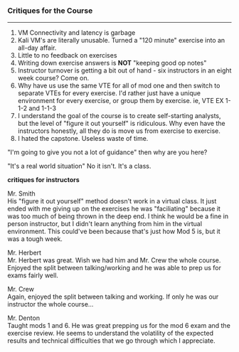 ### Critiques for the Course
---

1. VM Connectivity and latency is garbage
2. Kali VM's are literally unusable. Turned a "120 minute" exercise into an all-day affair.  
2. Little to no feedback on exercises
3. Writing down exercise answers is **NOT** "keeping good op notes" 
4. Instructor turnover is getting a bit out of hand - six instructors in an eight week course? Come on.   
5. Why have us use the same VTE for all of mod one and then switch to separate VTEs for every exercise. I'd rather just have a unique environment for every exercise, or group them by exercise. ie, VTE EX 1-1-2 and 1-1-3  
6. I understand the goal of the course is to create self-starting analysts, but the level of "figure it out yourself" is ridiculous. Why even have the instructors honestly, all they do is move us from exercise to exercise.  
7. I hated the capstone. Useless waste of time.  


"I'm going to give you not a lot of guidance" then why are you here?  

"It's a real world situation" No it isn't. It's a class.  


__critiques for instructors__  

Mr. Smith  
His "figure it out yourself" method doesn't work in a virtual class. It just ended with me giving up on the exercises he was "faciliating" because it was too much of being thrown in the deep end. I think he would be a fine in person instructor, but I didn't learn anything from him in the virtual environment. This could've been because that's just how Mod 5 is, but it was a tough week.     

Mr. Herbert  
Mr. Herbert was great. Wish we had him and Mr. Crew the whole course. Enjoyed the split between talking/working and he was able to prep us for exams fairly well.  

Mr. Crew  
Again, enjoyed the split between talking and working. If only he was our instructor the whole course...  

Mr. Denton  
Taught mods 1 and 6. He was great prepping us for the mod 6 exam and the exercise review. He seems to understand the volatility of the expected results and technical difficulties that we go through which I appreciate. 


